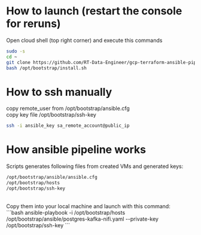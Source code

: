 # How to launch (restart the console for reruns)

Open cloud shell (top right corner) and execute this commands

```bash
sudo -s
cd ~
git clone https://github.com/RT-Data-Engineer/gcp-terraform-ansible-pipe.git /opt/bootstrap
bash /opt/bootstrap/install.sh
```
# How to ssh manually 
copy remote_user from /opt/bootstrap/ansible.cfg<br>
copy key file /opt/bootstrap/ssh-key<br>
```bash
ssh -i ansible_key sa_remote_account@public_ip
```
# How ansible pipeline works
Scripts generates following files from created VMs and generated keys:<br>
```bash
/opt/bootstrap/ansible/ansible.cfg 
/opt/bootstrap/hosts 
/opt/bootstrap/ssh-key
```
<br>
Copy them into your local machine and launch with this command:<br>
```bash
ansible-playbook -i /opt/bootstrap/hosts /opt/bootstrap/ansible/postgres-kafka-nifi.yaml --private-key /opt/bootstrap/ssh-key
```
